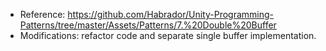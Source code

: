 ﻿+ Reference: https://github.com/Habrador/Unity-Programming-Patterns/tree/master/Assets/Patterns/7.%20Double%20Buffer
+ Modifications: refactor code and separate single buffer implementation.
